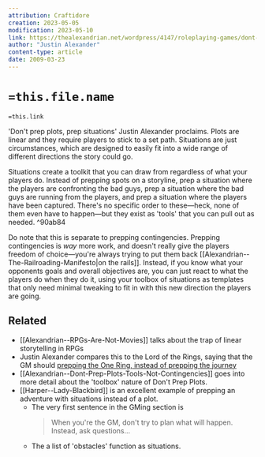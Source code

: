```yaml
---
attribution: Craftidore
creation: 2023-05-05
modification: 2023-05-10
link: https://thealexandrian.net/wordpress/4147/roleplaying-games/dont-prep-plots
author: "Justin Alexander"
content-type: article
date: 2009-03-23
---
```


# `=this.file.name`
`=this.link`

'Don't prep plots, prep situations' Justin Alexander proclaims.
Plots are linear and they require players to stick to a set path.
Situations are just circumstances, which are designed to easily fit into a wide range of different directions the story could go.

Situations create a toolkit that you can draw from regardless of what your players do. 
Instead of prepping spots on a storyline, prep a situation where the players are confronting the bad guys, prep a situation where the bad guys are running from the players, and prep a situation where the players have been captured.
There's no specific order to these&mdash;heck, none of them even have to happen&mdash;but they exist as 'tools' that you can pull out as needed. ^90ab84

Do note that this is separate to prepping contingencies.
Prepping contingencies is *way* more work, and doesn't really give the players freedom of choice&mdash;you're always trying to put them back [[Alexandrian--The-Railroading-Manifesto|on the rails]].
Instead, if you know what your opponents goals and overall objectives are, you can just react to what the players do when they do it, using your toolbox of situations as templates that only need minimal tweaking to fit in with this new direction the players are going.

## Related

- [[Alexandrian--RPGs-Are-Not-Movies]] talks about the trap of linear storytelling in RPGs
- Justin Alexander compares this to the Lord of the Rings, saying that the GM should [prepping the One Ring, instead of prepping the journey](https://twitter.com/hexcrawl/status/1480203153194856448)
- [[Alexandrian--Dont-Prep-Plots-Tools-Not-Contingencies]] goes into more detail about the 'toolbox' nature of Don't Prep Plots.
- [[Harper--Lady-Blackbird]] is an excellent example of prepping an adventure with situations instead of a plot.
    - The very first sentence in the GMing section is 
        > When you're the GM, don't try to plan what will happen. Instead, ask questions...
    - The a list of 'obstacles' function as situations.